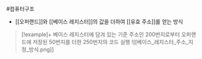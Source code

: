 #컴퓨터구조 

+ [[오퍼랜드]]와 [[베이스 레지스터]]의 값을 더하여 [[유효 주소]]를 얻는 방식

> [!example]+ 
> 베이스 레지스터에 담겨 있는 기준 주소인 200번지로부터 오퍼랜드에 저장된 50번지를 더한 250번지의 코드 실행
![[베이스_레지스터_주소_지정_방식.png]]